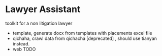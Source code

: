 # Lawyer Assistant

toolkit for a non litigation lawyer

- template, generate docx from templates with placements excel file
- qichaha, crawl data from qichacha [deprecated] , should use tianyan instead.
- web TODO
